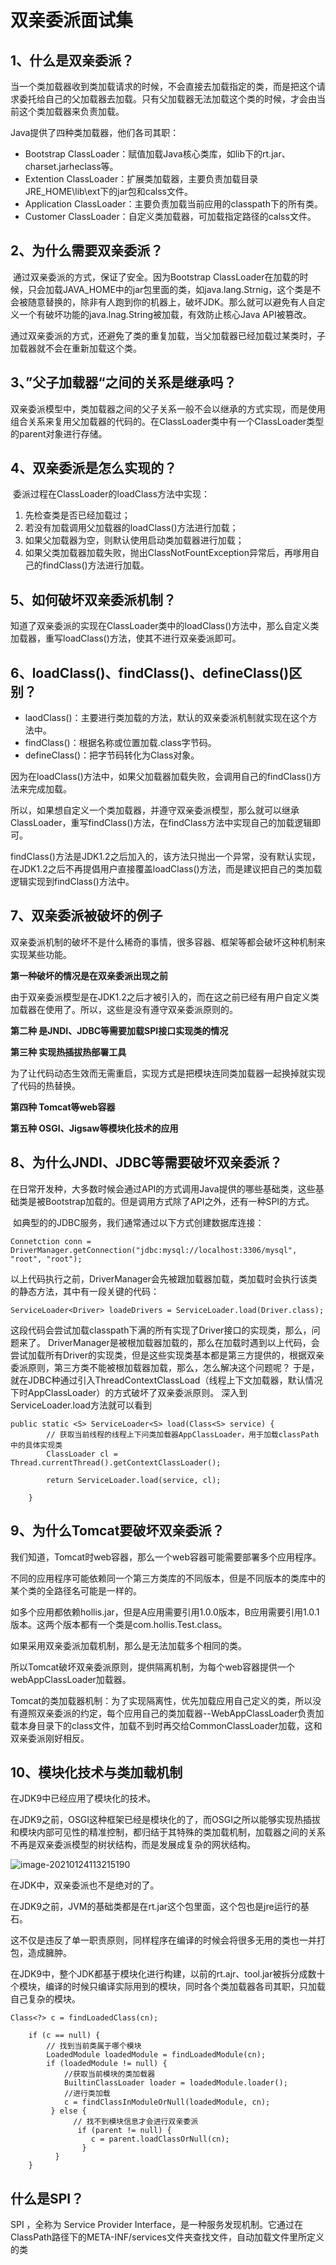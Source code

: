 # 双亲委派面试集

## 1、什么是双亲委派？

​	当一个类加载器收到类加载请求的时候，不会直接去加载指定的类，而是把这个请求委托给自己的父加载器去加载。只有父加载器无法加载这个类的时候，才会由当前这个类加载器来负责加载。

Java提供了四种类加载器，他们各司其职：

- Bootstrap ClassLoader：赋值加载Java核心类库，如lib下的rt.jar、charset.jarheclass等。
- Extention ClassLoader：扩展类加载器，主要负责加载目录JRE_HOME\lib\ext下的jar包和calss文件。
- Application ClassLoader：主要负责加载当前应用的classpath下的所有类。
- Customer ClassLoader：自定义类加载器，可加载指定路径的calss文件。

## 2、为什么需要双亲委派？

​	通过双亲委派的方式，保证了安全。因为Bootstrap ClassLoader在加载的时候，只会加载JAVA_HOME中的jar包里面的类，如java.lang.Strnig，这个类是不会被随意替换的，除非有人跑到你的机器上，破坏JDK。那么就可以避免有人自定义一个有破坏功能的java.lnag.String被加载，有效防止核心Java API被篡改。

​	通过双亲委派的方式，还避免了类的重复加载，当父加载器已经加载过某类时，子加载器就不会在重新加载这个类。

## 3、”父子加载器“之间的关系是继承吗？

​	双亲委派模型中，类加载器之间的父子关系一般不会以继承的方式实现，而是使用组合关系来复用父加载器的代码的。在ClassLoader类中有一个ClassLoader类型的parent对象进行存储。

## 4、双亲委派是怎么实现的？

​	委派过程在ClassLoader的loadClass方法中实现：

1. 先检查类是否已经加载过；
2. 若没有加载调用父加载器的loadClass()方法进行加载；
3. 如果父加载器为空，则默认使用启动类加载器进行加载；
4. 如果父类加载器加载失败，抛出ClassNotFountException异常后，再嗲用自己的findClass()方法进行加载。

## 5、如何破坏双亲委派机制？

​	知道了双亲委派的实现在ClassLoader类中的loadClass()方法中，那么自定义类加载器，重写loadClass()方法，使其不进行双亲委派即可。

## 6、loadClass()、findClass()、defineClass()区别？

- laodClass()：主要进行类加载的方法，默认的双亲委派机制就实现在这个方法中。
- findClass()：根据名称或位置加载.class字节码。
- defineClass()：把字节码转化为Class对象。

​    因为在loadClass()方法中，如果父加载器加载失败，会调用自己的findClass()方法来完成加载。

​    所以，如果想自定义一个类加载器，并遵守双亲委派模型，那么就可以继承ClassLoader，重写findClass()方法，在findClass方法中实现自己的加载逻辑即可。

​	  findClass()方法是JDK1.2之后加入的，该方法只抛出一个异常，没有默认实现，在JDK1.2之后不再提倡用户直接覆盖loadClass()方法，而是建议把自己的类加载逻辑实现到findClass()方法中。

## 7、双亲委派被破坏的例子

​	双亲委派机制的破坏不是什么稀奇的事情，很多容器、框架等都会破坏这种机制来实现某些功能。

**第一种破坏的情况是在双亲委派出现之前**

​	由于双亲委派模型是在JDK1.2之后才被引入的，而在这之前已经有用户自定义类加载器在使用了。所以，这些是没有遵守双亲委派原则的。

**第二种 是JNDI、JDBC等需要加载SPI接口实现类的情况**

 **第三种 实现热插拔热部署工具**

​    为了让代码动态生效而无需重启，实现方式是把模块连同类加载器一起换掉就实现了代码的热替换。

**第四种 Tomcat等web容器**

**第五种 OSGI、Jigsaw等模块化技术的应用**

## 8、为什么JNDI、JDBC等需要破坏双亲委派？

​	在日常开发种，大多数时候会通过API的方式调用Java提供的哪些基础类，这些基础类是被Bootstrap加载的。但是调用方式除了API之外，还有一种SPI的方式。

​	如典型的的JDBC服务，我们通常通过以下方式创建数据库连接：

```
Connetction conn = DriverManager.getConnection("jdbc:mysql://localhost:3306/mysql", "root", "root");
```

以上代码执行之前，DriverManager会先被跟加载器加载，类加载时会执行该类的静态方法，其中有一段关键的代码：

```
ServiceLoader<Driver> loadeDrivers = ServiceLoader.load(Driver.class);
```

这段代码会尝试加载classpath下满的所有实现了Driver接口的实现类，那么，问题来了。
DriverManager是被根加载器加载的，那么在加载时遇到以上代码，会尝试加载所有Driver的实现类，但是这些实现类基本都是第三方提供的，根据双亲委派原则，第三方类不能被根加载器加载，那么，怎么解决这个问题呢？
于是，就在JDBC种通过引入ThreadContextClassLoad（线程上下文加载器，默认情况下时AppClassLoader）的方式破坏了双亲委派原则。
深入到ServiceLoader.load方法就可以看到

```
public static <S> ServiceLoader<S> load(Class<S> service) {
		// 获取当前线程的线程上下问类加载器AppClassLoader，用于加载classPath中的具体实现类
        ClassLoader cl = Thread.currentThread().getContextClassLoader();

        return ServiceLoader.load(service, cl);

    }
```

## 9、为什么Tomcat要破坏双亲委派？

我们知道，Tomcat时web容器，那么一个web容器可能需要部署多个应用程序。

不同的应用程序可能依赖同一个第三方类库的不同版本，但是不同版本的类库中的某个类的全路径名可能是一样的。

如多个应用都依赖hollis.jar，但是A应用需要引用1.0.0版本，B应用需要引用1.0.1版本。这两个版本都有一个类是com.hollis.Test.class。

如果采用双亲委派加载机制，那么是无法加载多个相同的类。

所以Tomcat破坏双亲委派原则，提供隔离机制，为每个web容器提供一个webAppClassLoader加载器。

Tomcat的类加载器机制：为了实现隔离性，优先加载应用自己定义的类，所以没有遵照双亲委派的约定，每个应用自己的类加载器--WebAppClassLoader负责加载本身目录下的class文件，加载不到时再交给CommonClassLoader加载，这和双亲委派刚好相反。

## 10、模块化技术与类加载机制

在JDK9中已经应用了模块化的技术。

在JDK9之前，OSGI这种框架已经是模块化的了，而OSGI之所以能够实现热插拔和模块内部可见性的精准控制，都归结于其特殊的类加载机制，加载器之间的关系不再是双亲委派模型的树状结构，而是发展成复杂的网状结构。

![image-20210124113215190](D:\WorkSpace\Java\JVM\双亲委派面试集.assets\image-20210124113215190.png)

在JDK中，双亲委派也不是绝对的了。

在JDK9之前，JVM的基础类都是在rt.jar这个包里面，这个包也是jre运行的基石。

这不仅是违反了单一职责原则，同样程序在编译的时候会将很多无用的类也一并打包，造成臃肿。

在JDK9中，整个JDK都基于模块化进行构建，以前的rt.ajr、tool.jar被拆分成数十个模块，编译的时候只编译实际用到的模块，同时各个类加载器各司其职，只加载自己复杂的模块。

```
Class<?> c = findLoadedClass(cn);

    if (c == null) {
        // 找到当前类属于哪个模块
        LoadedModule loadedModule = findLoadedModule(cn);
        if (loadedModule != null) {
            //获取当前模块的类加载器
            BuiltinClassLoader loader = loadedModule.loader();
            //进行类加载
            c = findClassInModuleOrNull(loadedModule, cn);
         } else {
              // 找不到模块信息才会进行双亲委派
               if (parent != null) {
                  c = parent.loadClassOrNull(cn);
                }
          }
    }
```

## 什么是SPI？

SPI ，全称为 Service Provider Interface，是一种服务发现机制。它通过在ClassPath路径下的META-INF/services文件夹查找文件，自动加载文件里所定义的类